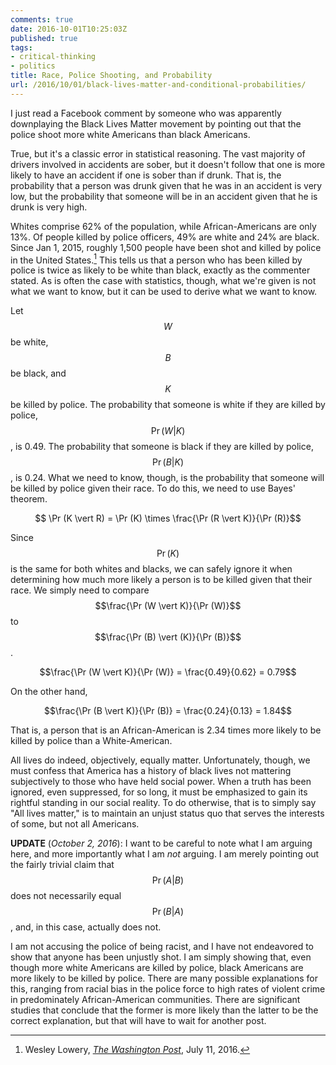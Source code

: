 ```yaml
---
comments: true
date: 2016-10-01T10:25:03Z
published: true
tags:
- critical-thinking
- politics
title: Race, Police Shooting, and Probability
url: /2016/10/01/black-lives-matter-and-conditional-probabilities/
---
```


I just read a Facebook comment by someone who was apparently downplaying the Black Lives Matter movement by pointing out that the police shoot more white Americans than black Americans. 

True, but it's a classic error in statistical reasoning. The vast majority of drivers involved in accidents are sober, but it doesn't follow that one is more likely to have an accident if one is sober than if drunk. That is, the probability that a person was drunk given that he was in an accident is very low, but the probability that someone will be in an accident given that he is drunk is very high.

Whites comprise 62% of the population, while African-Americans are only 13%. Of people killed by police officers, 49% are white and 24% are black. Since Jan 1, 2015, roughly 1,500 people have been shot and killed by police in the United States.[^1] This tells us that a person who has been killed by police is twice as likely to be white than black, exactly as the commenter stated. As is often the case with statistics, though, what we're given is not what we want to know, but it can be used to derive what we want to know.

Let $$W$$ be white, $$B$$ be black, and $$K$$ be killed by police. The probability that someone is white if they are killed by police, $$\Pr (W \vert K)$$, is 0.49. The probability that someone is black if they are killed by police, $$\Pr (B \vert K)$$, is 0.24. What we need to know, though, is the probability that someone will be killed by police given their race. To do this, we need to use Bayes' theorem.

$$ \Pr (K \vert R) = \Pr (K) \times \frac{\Pr (R \vert K)}{\Pr (R)}$$

Since $$\Pr(K)$$ is the same for both whites and blacks, we can safely ignore it when determining how much more likely a person is to be killed given that their race. We simply need to compare $$\frac{\Pr (W \vert K)}{\Pr (W)}$$ to $$\frac{\Pr (B) \vert (K)}{\Pr (B)}$$.

$$\frac{\Pr (W \vert K)}{\Pr (W)} = \frac{0.49}{0.62} = 0.79$$

On the other hand,

$$\frac{\Pr (B \vert K)}{\Pr (B)} = \frac{0.24}{0.13} = 1.84$$

That is, a person that is an African-American is 2.34 times more likely to be killed by police than a White-American.

All lives do indeed, objectively, equally matter. Unfortunately, though, we must confess that America has a history of black lives not mattering subjectively to those who have held social power. When a truth has been ignored, even suppressed, for so long, it must be emphasized to gain its rightful standing in our social reality. To do otherwise, that is to simply say "All lives matter," is to maintain an unjust status quo that serves the interests of some, but not all Americans.

**UPDATE** (*October  2, 2016*): I want to be careful to note what I am arguing here, and more importantly what I am *not* arguing. I am merely pointing out the fairly trivial claim that $$\Pr(A \vert B)$$ does not necessarily equal $$\Pr(B \vert A)$$, and, in this case, actually does not.

I am not accusing the police of being racist, and I have not endeavored to show that anyone has been unjustly shot. I am simply showing that, even though more white Americans are killed by police, black Americans are more likely to be killed by police. There are many possible explanations for this, ranging from racial bias in the police force to high rates of violent crime in predominately African-American communities. There are significant studies that conclude that the former is more likely than the latter to be the correct explanation, but that will have to wait for another post.

[^1]: Wesley Lowery, [*The Washington Post*](https://www.washingtonpost.com/news/post-nation/wp/2016/07/11/arent-more-white-people-than-black-people-killed-by-police-yes-but-no/?utm_term=.6664411d9967&wpisrc=nl_most&wpmm=1), July 11, 2016.
